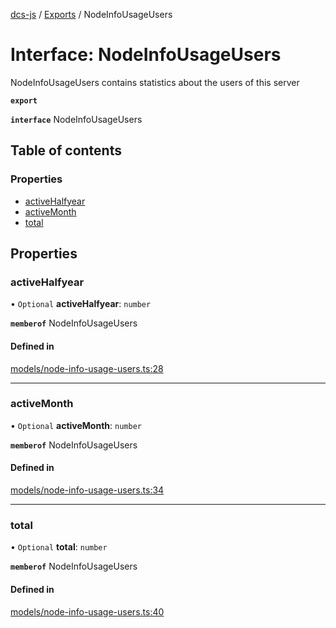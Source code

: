 [dcs-js](../README.md) / [Exports](../modules.md) / NodeInfoUsageUsers

# Interface: NodeInfoUsageUsers

NodeInfoUsageUsers contains statistics about the users of this server

**`export`**

**`interface`** NodeInfoUsageUsers

## Table of contents

### Properties

- [activeHalfyear](NodeInfoUsageUsers.md#activehalfyear)
- [activeMonth](NodeInfoUsageUsers.md#activemonth)
- [total](NodeInfoUsageUsers.md#total)

## Properties

### <a id="activehalfyear" name="activehalfyear"></a> activeHalfyear

• `Optional` **activeHalfyear**: `number`

**`memberof`** NodeInfoUsageUsers

#### Defined in

[models/node-info-usage-users.ts:28](https://github.com/unfoldingWord/dcs-js/blob/09d5a5e/models/node-info-usage-users.ts#L28)

___

### <a id="activemonth" name="activemonth"></a> activeMonth

• `Optional` **activeMonth**: `number`

**`memberof`** NodeInfoUsageUsers

#### Defined in

[models/node-info-usage-users.ts:34](https://github.com/unfoldingWord/dcs-js/blob/09d5a5e/models/node-info-usage-users.ts#L34)

___

### <a id="total" name="total"></a> total

• `Optional` **total**: `number`

**`memberof`** NodeInfoUsageUsers

#### Defined in

[models/node-info-usage-users.ts:40](https://github.com/unfoldingWord/dcs-js/blob/09d5a5e/models/node-info-usage-users.ts#L40)
